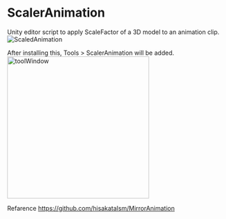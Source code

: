 # ScalerAnimation

Unity editor script to apply ScaleFactor of a 3D model to an animation clip.
![ScaledAnimation](https://user-images.githubusercontent.com/57790558/115342835-d64ec000-a1e5-11eb-83f4-cf3b44d1d3bf.gif)


After installing this, Tools > ScalerAnimation will be added.
<img width="328" alt="toolWindow" src="https://user-images.githubusercontent.com/57790558/115343246-920fef80-a1e6-11eb-8b14-c011956b4fbe.png">

Refarence
https://github.com/hisakataIsm/MirrorAnimation
